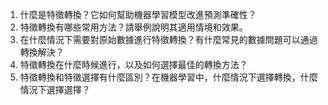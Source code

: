 1. 什麼是特徵轉換？它如何幫助機器學習模型改進預測準確性？
2. 特徵轉換有哪些常用方法？請舉例說明其適用情境和效果。
3. 在什麼情況下需要對原始數據進行特徵轉換？有什麼常見的數據問題可以通過轉換解決？
4. 特徵轉換在什麼時候進行，以及如何選擇最佳的轉換方法？
5. 特徵轉換和特徵選擇有什麼區別？在機器學習中，什麼情況下選擇轉換，什麼情況下選擇選擇？